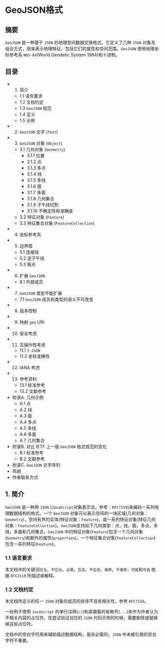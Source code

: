 # GeoJSON格式

## 摘要

`GeoJSON` 是一种基于 `JSON` 的地理空间数据交换格式。它定义了几种 `JSON` 对象及组合方式，用来表示地理特征，包括它们的属性和空间范围。`GeoJSON` 使用地理坐标参考系 `WGS-84`(World Geodetic
System 1984)和十进制。

## 目录

* 1. 简介
    * 1.1 语言要求
    * 1.2 文档约定
    * 1.3 `GeoJSON` 规范
    * 1.4 定义
    * 1.5 示例
* 2. `GeoJSON` 文字 (`Text`)
* 3. `GeoJSON` 对象 (`Object`)
    * 3.1 几何对象 (`Geometry`)
        * 3.1.1 位置
        * 3.1.2 点
        * 3.1.3 多点
        * 3.1.4 线
        * 3.1.5 多线
        * 3.1.6 面
        * 3.1.7 多面
        * 3.1.8 几何集合
        * 3.1.9 子午线切割
        * 3.1.10 不确定性和准确度
    * 3.2 特征对象 (`Feature`)
    * 3.3 特征集合对象 (`FeatureCollection`)
* 4. 坐标参考系
* 5. 边界框
    * 5.1 连接线
    * 5.2 逆子午线
    * 5.3 极点
* 6. 扩展 `GeoJSON`
    * 6.1 外部成员
* 7. `GeoJSON` 类型不能扩展
    * 7.1 `GeoJSON` 成员和类型的语义不可改变
* 8. 版本控制
* 9. 映射 `geo` URI
* 10. 安全考虑
* 11. 互操作性考虑
    * 11.1 `I-JSON`
    * 11.2 坐标准确性
* 12. IANA 考虑
* 13. 参考资料
    * 13.1 标准参考
    * 13.2 文献参考
* 附录A. 几何示例
    * A.1 点
    * A.2 线
    * A.3 面
    * A.4 多点
    * A.5 多线
    * A.6 多面
    * A.7 几何集合
* 附录B. 对比 IETF 上一版 `GeoJSON` 格式规范的变化
    * B.1 标准参考
    * B.2 文献参考
* 附录C. `GeoJSON` 文字序列
* 鸣谢
* 作者联系方式

## 1. 简介

`GeoJSON` 是一种用 `JSON` (`JavaScript`对象表示法，参考：`RFC7159`)来编码一系列地理数据结构的格式。一个 `GeoJSON` 对象可以表示空间的一块区域(几何对象：`Geometry`)，空间有界的实体(特征对象：`Feature`)，或一系列特征对象(特征几何对象：`FeatureCollection`)。`GeoJSON`支持如下几何类型：点，线，面，多点，多线，多面和几何集合。`GeoJSON` 中的特征对象(`Feature`)包含一个几何对象(`Geometry`)和额外的属性(`properties`)，一个特征集合对象(`FeatureCollection`)包含一系列特征(`Feature`)。



### 1.1 语言要求

本文档中的关键词`应当`，`不应当`，`必需`，`应该`，`不应该`，`推荐`，`不推荐`，`可能`和`可选` 依据 `RFC2119` 所描述来解释。

### 1.2 文档约定

本文档所定义的任一 `JSON` 对象的成员的排序不具有相关性，参考 `RFC7159`。

一些例子使用 `JavaScript` 的单行注释(`//`)和紧跟着的省略号(`...`)来作为作者认为不相关内容的占位符。在尝试验证对应的 `JSON` 代码示例的时候，需要删除或替换掉这些占位符。

文档中的空白字符用来辅助描述数据结构，是非必需的。`JSON` 中未被引用的空白字符不重要。
